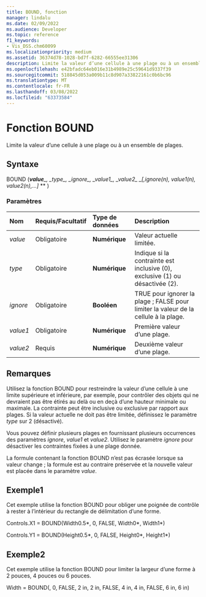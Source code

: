 ```yaml
---
title: BOUND, fonction
manager: lindalu
ms.date: 02/09/2022
ms.audience: Developer
ms.topic: reference
f1_keywords:
- Vis_DSS.chm60099
ms.localizationpriority: medium
ms.assetid: 36374d78-1028-bd7f-6282-66555ee31306
description: Limite la valeur d’une cellule à une plage ou à un ensemble de plages.
ms.openlocfilehash: e42bfadc64eb016e31b4989e25c59641d9337f39
ms.sourcegitcommit: 518845d053a009b11c8d907a33822161c0b6bc96
ms.translationtype: MT
ms.contentlocale: fr-FR
ms.lasthandoff: 03/08/2022
ms.locfileid: "63373584"
---
```

# <a name="bound-function"></a>Fonction BOUND

Limite la valeur d’une cellule à une plage ou à un ensemble de plages.
  
## <a name="syntax"></a>Syntaxe

BOUND (***value**_, _*_type_*_, _*_ignore_*_, _*_value1_*_, _*_value2_*_ _*_[,ignore(n), value1(n), value2(n),...]_ ** )
  
### <a name="parameters"></a>Paramètres

|**Nom**|**Requis/Facultatif**|**Type de données**|**Description**|
|:-----|:-----|:-----|:-----|
| *value* |Obligatoire |**Numérique** |Valeur actuelle limitée. |
| *type* |Obligatoire |**Numérique** |Indique si la contrainte est inclusive (0), exclusive (1) ou désactivée (2). |
| *ignore* |Obligatoire |**Booléen** | TRUE pour ignorer la plage ; FALSE pour limiter la valeur de la cellule à la plage. |
| *value1* |Obligatoire |**Numérique** |Première valeur d’une plage. |
| *value2* |Requis |**Numérique** |Deuxième valeur d’une plage. |

## <a name="remarks"></a>Remarques

Utilisez la fonction BOUND pour restreindre la valeur d’une cellule à une limite supérieure et inférieure, par exemple, pour contrôler des objets qui ne devraient pas être étirés au delà ou en deçà d’une hauteur minimale ou maximale. La contrainte peut être inclusive ou exclusive par rapport aux plages. Si la valeur actuelle ne doit pas être limitée, définissez le paramètre *type* sur 2 (désactivé).
  
Vous pouvez définir plusieurs plages en fournissant plusieurs occurrences des paramètres *ignore*, *value1* et *value2*. Utilisez le paramètre *ignore* pour désactiver les contraintes fixées à une plage donnée.
  
La formule contenant la fonction BOUND n’est pas écrasée lorsque sa valeur change ; la formule est au contraire préservée et la nouvelle valeur est placée dans le paramètre *value*.
  
## <a name="example-1"></a>Exemple1

Cet exemple utilise la fonction BOUND pour obliger une poignée de contrôle à rester à l’intérieur du rectangle de délimitation d’une forme.
  
Controls.X1 = BOUND(Width0.5\*, 0, FALSE, Width0\*, Width1\*)
  
Controls.Y1 = BOUND(Height0.5\*, 0, FALSE, Height0\*, Height1\*)
  
## <a name="example-2"></a>Exemple2

Cet exemple utilise la fonction BOUND pour limiter la largeur d’une forme à 2 pouces, 4 pouces ou 6 pouces.
  
Width = BOUND(, 0, FALSE, 2 in, 2 in, FALSE, 4 in, 4 in, FALSE, 6 in, 6 in)
